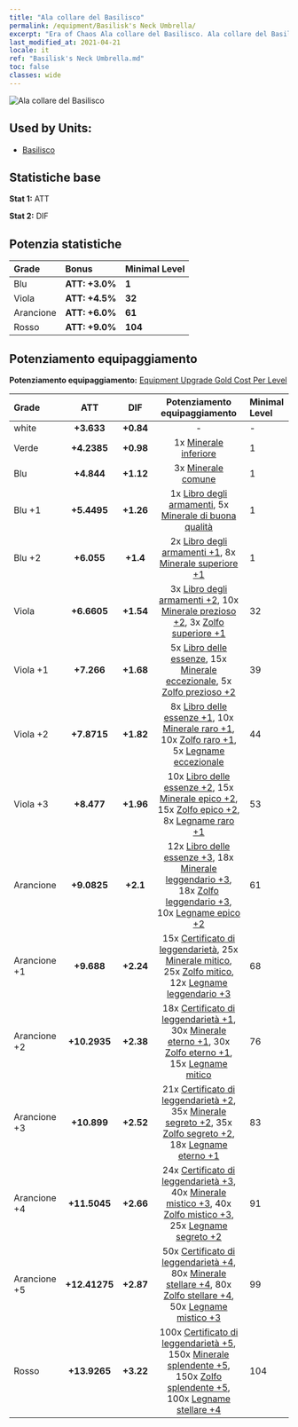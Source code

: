 ```yaml
---
title: "Ala collare del Basilisco"
permalink: /equipment/Basilisk's Neck Umbrella/
excerpt: "Era of Chaos Ala collare del Basilisco. Ala collare del Basilisco"
last_modified_at: 2021-04-21
locale: it
ref: "Basilisk's Neck Umbrella.md"
toc: false
classes: wide
---
```


  ![Ala collare del Basilisco](/images/e/e_8041.png)

## Used by Units:

* [Basilisco](/it/units/Basilisk/) 


## Statistiche base
 **Stat 1:** ATT

 **Stat 2:** DIF

## Potenzia statistiche

  |     Grade    |   Bonus | Minimal Level | 
  |:-------------|:--------|:--------------| 
  | Blu | **ATT: +3.0%** | **1** | 
  | Viola | **ATT: +4.5%** | **32** | 
  | Arancione | **ATT: +6.0%** | **61** | 
  | Rosso | **ATT: +9.0%** | **104** | 


## Potenziamento equipaggiamento
 **Potenziamento equipaggiamento:** [Equipment Upgrade Gold Cost Per Level](/equipment/EquipmentUpgradeCostPerLevel/) 

  |          Grade      | ATT | DIF | Potenziamento equipaggiamento | Minimal Level |
  |:--------------------|:---------:|:---------:|:----------------:|:--------------|
  | white | **+3.633** | **+0.84** | - | - |
  | Verde | **+4.2385** | **+0.98** | 1x [Minerale inferiore](/it/Items/mat_1/) | 1 |
  | Blu | **+4.844** | **+1.12** | 3x [Minerale comune](/it/Items/mat_6/) | 1 |
  | Blu +1 | **+5.4495** | **+1.26** | 1x [Libro degli armamenti](/it/Items/mat_18/), 5x [Minerale di buona qualità](/it/Items/mat_12/) | 1 |
  | Blu +2 | **+6.055** | **+1.4** | 2x [Libro degli armamenti +1](/it/Items/mat_25/), 8x [Minerale superiore +1](/it/Items/mat_19/) | 1 |
  | Viola | **+6.6605** | **+1.54** | 3x [Libro degli armamenti +2](/it/Items/mat_32/), 10x [Minerale prezioso +2](/it/Items/mat_26/), 3x [Zolfo superiore +1](/it/Items/mat_22/) | 32 |
  | Viola +1 | **+7.266** | **+1.68** | 5x [Libro delle essenze](/it/Items/mat_39/), 15x [Minerale eccezionale](/it/Items/mat_33/), 5x [Zolfo prezioso +2](/it/Items/mat_29/) | 39 |
  | Viola +2 | **+7.8715** | **+1.82** | 8x [Libro delle essenze +1](/it/Items/mat_46/), 10x [Minerale raro +1](/it/Items/mat_40/), 10x [Zolfo raro +1](/it/Items/mat_43/), 5x [Legname eccezionale](/it/Items/mat_34/) | 44 |
  | Viola +3 | **+8.477** | **+1.96** | 10x [Libro delle essenze +2](/it/Items/mat_53/), 15x [Minerale epico +2](/it/Items/mat_47/), 15x [Zolfo epico +2](/it/Items/mat_50/), 8x [Legname raro +1](/it/Items/mat_41/) | 53 |
  | Arancione | **+9.0825** | **+2.1** | 12x [Libro delle essenze +3](/it/Items/mat_60/), 18x [Minerale leggendario +3](/it/Items/mat_54/), 18x [Zolfo leggendario +3](/it/Items/mat_57/), 10x [Legname epico +2](/it/Items/mat_48/) | 61 |
  | Arancione +1 | **+9.688** | **+2.24** | 15x [Certificato di leggendarietà](/it/Items/mat_67/), 25x [Minerale mitico](/it/Items/mat_61/), 25x [Zolfo mitico](/it/Items/mat_64/), 12x [Legname leggendario +3](/it/Items/mat_55/) | 68 |
  | Arancione +2 | **+10.2935** | **+2.38** | 18x [Certificato di leggendarietà +1](/it/Items/mat_74/), 30x [Minerale eterno +1](/it/Items/mat_68/), 30x [Zolfo eterno +1](/it/Items/mat_71/), 15x [Legname mitico](/it/Items/mat_62/) | 76 |
  | Arancione +3 | **+10.899** | **+2.52** | 21x [Certificato di leggendarietà +2](/it/Items/mat_81/), 35x [Minerale segreto +2](/it/Items/mat_75/), 35x [Zolfo segreto +2](/it/Items/mat_78/), 18x [Legname eterno +1](/it/Items/mat_69/) | 83 |
  | Arancione +4 | **+11.5045** | **+2.66** | 24x [Certificato di leggendarietà +3](/it/Items/mat_88/), 40x [Minerale mistico +3](/it/Items/mat_82/), 40x [Zolfo mistico +3](/it/Items/mat_85/), 25x [Legname segreto +2](/it/Items/mat_76/) | 91 |
  | Arancione +5 | **+12.41275** | **+2.87** | 50x [Certificato di leggendarietà +4](/it/Items/mat_95/), 80x [Minerale stellare +4](/it/Items/mat_89/), 80x [Zolfo stellare +4](/it/Items/mat_92/), 50x [Legname mistico +3](/it/Items/mat_83/) | 99 |
  | Rosso | **+13.9265** | **+3.22** | 100x [Certificato di leggendarietà +5](/it/Items/mat_102/), 150x [Minerale splendente +5](/it/Items/mat_96/), 150x [Zolfo splendente +5](/it/Items/mat_99/), 100x [Legname stellare +4](/it/Items/mat_90/) | 104 |

